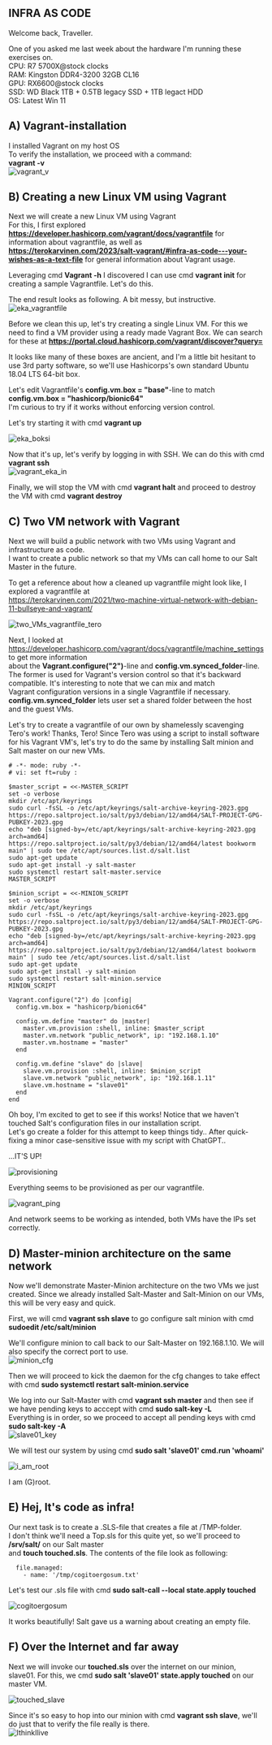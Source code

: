 ## INFRA AS CODE

Welcome back, Traveller.

One of you asked me last week about the hardware I'm running these exercises on.  
CPU: R7 5700X@stock clocks  
RAM: Kingston DDR4-3200 32GB CL16  
GPU: RX6600@stock clocks  
SSD: WD Black 1TB + 0.5TB legacy SSD + 1TB legact HDD  
OS: Latest Win 11  

## A) Vagrant-installation  

I installed Vagrant on my host OS  
To verify the installation, we proceed with a command:    
    **vagrant -v**  
![vagrant_v](https://github.com/user-attachments/assets/d78baf09-ebd9-4b18-b6db-c02f57a7a208)

## B) Creating a new Linux VM using Vagrant

Next we will create a new Linux VM using Vagrant  
For this, I first explored **https://developer.hashicorp.com/vagrant/docs/vagrantfile** for information about vagrantfile, as well as 
**https://terokarvinen.com/2023/salt-vagrant/#infra-as-code---your-wishes-as-a-text-file** for general information about Vagrant usage.

Leveraging cmd **Vagrant -h** I discovered I can use cmd **vagrant init** for creating a sample Vagrantfile. Let's do this.

The end result looks as following. A bit messy, but instructive.  
![eka_vagrantfile](https://github.com/user-attachments/assets/cd1a237f-2c09-457e-94aa-78f1ca2e1202)  

Before we clean this up, let's try creating a single Linux VM. For this we need to find a VM provider using
a ready made Vagrant Box. We can search for these at **https://portal.cloud.hashicorp.com/vagrant/discover?query=**

It looks like many of these boxes are ancient, and I'm a little bit hesitant to use 3rd party software, so we'll use Hashicorps's own
standard Ubuntu 18.04 LTS 64-bit box.  

Let's edit Vagrantfile's **config.vm.box = "base"**-line to match **config.vm.box = "hashicorp/bionic64"**  
I'm curious to try if it works without enforcing version control.  

Let's try starting it with cmd **vagrant up**  

![eka_boksi](https://github.com/user-attachments/assets/6bb11b0b-d843-45ca-b49d-a3035987d224)  

Now that it's up, let's verify by logging in with SSH. We can do this with cmd **vagrant ssh**  
![vagrant_eka_in](https://github.com/user-attachments/assets/2f9a4171-ebf9-4466-93bc-8a681adf453f)  

Finally, we will stop the VM with cmd **vagrant halt** and proceed to destroy the VM with cmd **vagrant destroy** 

## C) Two VM network with Vagrant

Next we will build a public network with two VMs using Vagrant and infrastructure as code.  
I want to create a public network so that my VMs can call home to our Salt Master in the future.  

To get a reference about how a cleaned up vagrantfile might look like, I explored a vagrantfile at  
https://terokarvinen.com/2021/two-machine-virtual-network-with-debian-11-bullseye-and-vagrant/  

![two_VMs_vagrantfile_tero](https://github.com/user-attachments/assets/53d12128-4dab-42d6-b89f-5b4b82db78a5)  

Next, I looked at https://developer.hashicorp.com/vagrant/docs/vagrantfile/machine_settings to get more information  
about the **Vagrant.configure("2")**-line and **config.vm.synced_folder**-line.  
The former is used for Vagrant's version control so that it's backward compatible. It's interesting to note that we can mix and match  
Vagrant configuration versions in a single Vagrantfile if necessary.  
**config.vm.synced_folder** lets user set a shared folder between the host and the guest VMs.  

Let's try to create a vagrantfile of our own by shamelessly scavenging Tero's work! Thanks, Tero! Since Tero was using a script
to install software for his Vagrant VM's, let's try to do the same by installing Salt minion and Salt master on our new VMs.    

```
# -*- mode: ruby -*-
# vi: set ft=ruby :

$master_script = <<-MASTER_SCRIPT
set -o verbose
mkdir /etc/apt/keyrings
sudo curl -fsSL -o /etc/apt/keyrings/salt-archive-keyring-2023.gpg https://repo.saltproject.io/salt/py3/debian/12/amd64/SALT-PROJECT-GPG-PUBKEY-2023.gpg
echo "deb [signed-by=/etc/apt/keyrings/salt-archive-keyring-2023.gpg arch=amd64] https://repo.saltproject.io/salt/py3/debian/12/amd64/latest bookworm main" | sudo tee /etc/apt/sources.list.d/salt.list
sudo apt-get update
sudo apt-get install -y salt-master
sudo systemctl restart salt-master.service
MASTER_SCRIPT

$minion_script = <<-MINION_SCRIPT
set -o verbose
mkdir /etc/apt/keyrings
sudo curl -fsSL -o /etc/apt/keyrings/salt-archive-keyring-2023.gpg https://repo.saltproject.io/salt/py3/debian/12/amd64/SALT-PROJECT-GPG-PUBKEY-2023.gpg
echo "deb [signed-by=/etc/apt/keyrings/salt-archive-keyring-2023.gpg arch=amd64] https://repo.saltproject.io/salt/py3/debian/12/amd64/latest bookworm main" | sudo tee /etc/apt/sources.list.d/salt.list
sudo apt-get update
sudo apt-get install -y salt-minion
sudo systemctl restart salt-minion.service
MINION_SCRIPT

Vagrant.configure("2") do |config|
  config.vm.box = "hashicorp/bionic64"

  config.vm.define "master" do |master|
    master.vm.provision :shell, inline: $master_script
    master.vm.network "public_network", ip: "192.168.1.10"
    master.vm.hostname = "master"
  end

  config.vm.define "slave" do |slave|
    slave.vm.provision :shell, inline: $minion_script
    slave.vm.network "public_network", ip: "192.168.1.11"
    slave.vm.hostname = "slave01"
  end
end
```   
Oh boy, I'm excited to get to see if this works! Notice that we haven't touched Salt's configuration files in our installation script.  
Let's go create a folder for this attempt to keep things tidy..  After quick-fixing a minor case-sensitive issue with my script with ChatGPT..    

...IT'S UP!   

![provisioning](https://github.com/user-attachments/assets/f5f5e245-b9d8-44da-8c74-1e757bf945af)  

Everything seems to be provisioned as per our vagrantfile.  

![vagrant_ping](https://github.com/user-attachments/assets/09399691-d6ee-4c35-a4a1-075a1e0c911a)  

And network seems to be working as intended, both VMs have the IPs set correctly.  

## D) Master-minion architecture on the same network

Now we'll demonstrate Master-Minion architecture on the two VMs we just created.
Since we already installed Salt-Master and Salt-Minion on our VMs, this will be very easy and quick.

First, we will cmd **vagrant ssh slave** to go configure salt minion with cmd **sudoedit /etc/salt/minion**  

We'll configure minion to call back to our Salt-Master on 192.168.1.10. We will also specify the correct port to use.  
![minion_cfg](https://github.com/user-attachments/assets/8948f819-f3bf-4582-beda-08a0b2d2887d)
  

Then we will proceed to kick the daemon for the cfg changes to take effect with cmd **sudo systemctl restart salt-minion.service**  

We log into our Salt-Master with cmd **vagrant ssh master** and then see if we have pending keys to acccept with cmd **sudo salt-key -L**  
Everything is in order, so we proceed to accept all pending keys with cmd **sudo salt-key -A**  
![slave01_key](https://github.com/user-attachments/assets/ac8e8e7d-bde6-4ee6-a372-1bdf8274300f)  

We will test our system by using cmd **sudo salt 'slave01' cmd.run 'whoami'**

![i_am_root](https://github.com/user-attachments/assets/33194b5d-f91d-4957-bd7f-ea76fabef281)

I am (G)root.  

## E) Hej, It's code as infra!

Our next task is to create a .SLS-file that creates a file at /TMP-folder.  
I don't think we'll need a Top.sls for this quite yet, so we'll proceed to **/srv/salt/** on our Salt master  
and **touch touched.sls**. The contents of the file look as following:  

```touched:
  file.managed:
    - name: '/tmp/cogitoergosum.txt'
```  

Let's test our .sls file with cmd **sudo salt-call --local state.apply touched**

![cogitoergosum](https://github.com/user-attachments/assets/c8e5b3a7-b195-4488-9d8b-653a493df924)

It works beautifully! Salt gave us a warning about creating an empty file.  

## F) Over the Internet and far away

Next we will invoke our **touched.sls** over the internet on our minion, slave01. 
For this, we cmd **sudo salt 'slave01' state.apply touched** on our master VM.

![touched_slave](https://github.com/user-attachments/assets/2dca3800-a840-4d8e-a89a-5c08a0252c97)  

Since it's so easy to hop into our minion with cmd **vagrant ssh slave**, we'll do just that to verify the file really is there.  
![IthinkIlive](https://github.com/user-attachments/assets/b18f2da0-0818-4ad1-8d5d-63de981256ec)  















 









   

   

     
   
    
    
   
 














    

